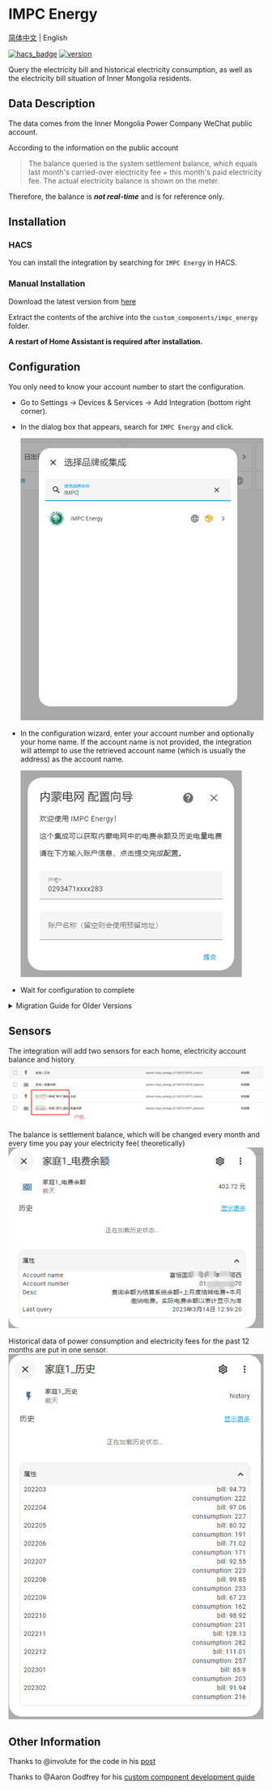 # IMPC Energy

[简体中文](https://github.com/NiaoBlush/impc_energy/README.md) | English

[![hacs_badge](https://img.shields.io/badge/HACS-Default-41BDF5.svg)](https://github.com/hacs/integration) [![version](https://img.shields.io/github/manifest-json/v/NiaoBlush/impc_energy?filename=custom_components%2Fimpc_energy%2Fmanifest.json)](https://github.com/NiaoBlush/impc_energy/releases/latest)

Query the electricity bill and historical electricity consumption, as well as the electricity bill situation of Inner
Mongolia residents.

## Data Description

The data comes from the Inner Mongolia Power Company WeChat public account.

According to the information on the public account

> The balance queried is the system settlement balance, which equals last month's carried-over electricity fee + this
> month's paid electricity fee. The actual electricity balance is shown on the meter.

Therefore, the balance is ***not real-time*** and is for reference only.

## Installation

### HACS

You can install the integration by searching for `IMPC Energy` in HACS.

### Manual Installation

Download the latest version from [here](https://github.com/NiaoBlush/impc_energy/releases/latest)

Extract the contents of the archive into the `custom_components/impc_energy` folder.

**A restart of Home Assistant is required after installation.**

## Configuration

You only need to know your account number to start the configuration.

+ Go to Settings -> Devices & Services -> Add Integration (bottom right corner).
+ In the dialog box that appears, search for `IMPC Energy` and click.

  ![image](https://github.com/NiaoBlush/impc_energy/blob/master/img/select_integration.png?raw=true)
+ In the configuration wizard, enter your account number and optionally your home name.
  If the account name is not provided, the integration will attempt to use the retrieved account name (which is usually the address) as the account
  name.

  ![image](https://github.com/NiaoBlush/impc_energy/blob/master/img/config_helper.png?raw=true)
+ Wait for configuration to complete

<details>
<summary>Migration Guide for Older Versions</summary>
If you are upgrading from an older version `v0.X.X` to `v1.X.X` or later, please note the following:

+ The old configuration file method has been removed. Please use the graphical interface to add the integration.
+ Due to changes in entity_id and unique_id, the old entities are not compatible with the new version. You will need to delete the old entities.
+ If you cannot delete the old entities, try removing the old `IMPC Energy` integration, restarting Home Assistant, and then reinstalling the
  integration.

</details>

## Sensors

The integration will add two sensors for each home, electricity account balance and history
![image](https://github.com/NiaoBlush/impc_energy/blob/master/img/20230316221439.png?raw=true)

The balance is settlement balance, which will be changed every month and every time you pay your electricity fee(
theoretically)
![image](https://github.com/NiaoBlush/impc_energy/blob/master/img/20230316221605.png?raw=true)

Historical data of power consumption and electricity fees for the past 12 months are put in one sensor.
![image](https://github.com/NiaoBlush/impc_energy/blob/master/img/20230316221718.png?raw=true)

## Other Information

Thanks to @involute for the code in his [post](https://bbs.hassbian.com/thread-13820-1-1.html)

Thanks to @Aaron Godfrey for
his [custom component development guide](https://aarongodfrey.dev/home%20automation/building_a_home_assistant_custom_component_part_1/)
